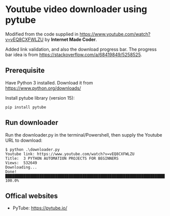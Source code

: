 # Youtube video downloader using pytube

Modified from the code supplied in https://www.youtube.com/watch?v=vEQ8CXFWLZU by **Internet Made Coder**.

Added link validation, and also the download progress bar. The progress bar idea is from https://stackoverflow.com/a/68419849/5258525.

## Prerequisite

Have Python 3 installed. Download it from https://www.python.org/downloads/

Install pytube library (version 15):

    pip install pytube

## Run downloader

Run the downloader.py in the terminal/Powershell, then supply the Youtube URL to download:

    $ python .\downloader.py
    Youtube link: https://www.youtube.com/watch?v=vEQ8CXFWLZU
    Title:  3 PYTHON AUTOMATION PROJECTS FOR BEGINNERS
    Views:  532649
    Downloading...
    Done!███████████████████████████████████████████████████████████████████████████████████████| 100.0%

## Offical websites

- PyTube: https://pytube.io/
